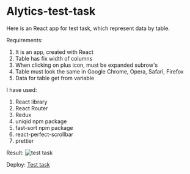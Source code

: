 # Alytics-test-task
Here is an React app for test task, which represent data by table.

Requirements: 
1. It is an app, created with React
2. Table has fix width of columns
3. When clicking on plus icon, must be expanded subrow's
4. Table must look the same in Google Chrome, Opera, Safari, Firefox
5. Data for table get from variable

I have used:
1. React library
2. React Router
3. Redux
4. uniqid npm package
5. fast-sort npm package
6. react-perfect-scrollbar
7. prettier

Result:
![test task](https://user-images.githubusercontent.com/64164474/124392407-d2bfd500-dd0e-11eb-91b1-82b792e3f9b9.gif)


Deploy: [Test task](https://alytics-test-romichdmitriev.netlify.app/)
